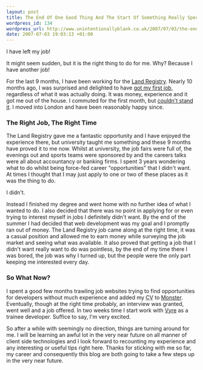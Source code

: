 ```yaml
---
layout: post
title: The End Of One Good Thing And The Start Of Something Really Special
wordpress_id: 134
wordpress_url: http://www.unintentionallyblank.co.uk/2007/07/03/the-end-of-one-good-thing-and-the-start-of-something-really-special/
date: 2007-07-03 19:03:13 +01:00
---
```

<p>I have left my job!</p>

<p>It might seem sudden, but it is the right thing to do for me. Why? Because I have another job!</p>

<p>For the last 9 months, I have been working for the <a href="http://www.landregistry.gov.uk">Land Registry</a>. Nearly 10 months ago, I was surprised and delighted to have <a href="http://www.unintentionallyblank.co.uk/2006/09/30/out-of-the-blue-a-job/">got my first job</a>, regardless of what it was actually doing. It was money, experience and it got me out of the house. I commuted for the first month, but <a href="http://www.unintentionallyblank.co.uk/2006/10/15/commuting-not-a-way-of-life/">couldn't stand it</a>. I moved into London and have been reasonably happy since.</p>

<h3>The Right Job, The Right Time</h3>

<p>The Land Registry gave me a fantastic opportunity and I have enjoyed the experience there, but university taught me something and these 9 months have proved it to me now. Whilst at university, the job fairs were full of, the evenings out and sports teams were sponsored by and the careers talks were all about accountancy or banking firms. I spent 3 years wondering what to do whilst being force-fed career "opportunities" that I didn't want. At times I thought that I may just apply to one or two of these places as it was the thing to do.</p>

<p>I didn't.</p>

<p>Instead I finished my degree and went home with no further idea of what I wanted to do. I also decided that there was no point in applying for or even trying to interest myself in jobs I definitely didn't want. By the end of the summer I had decided that web development was my goal and I promptly ran out of money. The Land Registry job came along at the right time, it was a casual position and allowed me to earn money while surveying the job market and seeing what was available. It also proved that getting a job that I didn't want really want to do was pointless, by the end of my time there I was bored, the job was why I turned up, but the people were the only part keeping me interested every day.</p>

<h3>So What Now?</h3>

<p>I spent a good few months trawling job websites trying to find opportunities for developers without much experience and added my <abbr title="Curriculum Vitae">CV</abbr> to <a href="http://www.monster.co.uk">Monster</a>. Eventually, though at the right time probably, an interview was granted, went well and a job offered. In two weeks time I start work with <a href="http://www.vyre.com">Vyre</a> as a trainee developer. Suffice to say, I'm very excited.</p>

<p>So after a while with seemingly no direction, things are turning around for me. I will be learning an awful lot in the very near future on all manner of client side technologies and I look forward to recounting my experience and any interesting or useful tips right here. Thanks for sticking with me so far, my career and consequently this blog are both going to take a few steps up in the very near future.</p>

